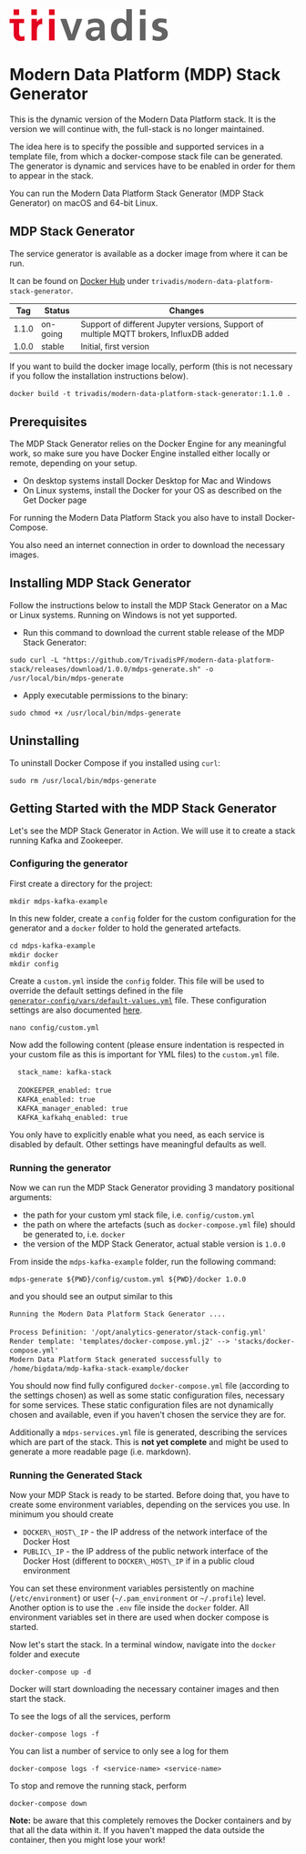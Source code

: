 ![](./../tri_logo_high.jpg)

# Modern Data Platform (MDP) Stack Generator

This is the dynamic version of the Modern Data Platform stack. It is the version we will continue with, the full-stack is no longer maintained. 

The idea here is to specify the possible and supported services in a template file, from which a docker-compose stack file can be generated. The generator is dynamic and services have to be enabled in order for them to appear in the stack. 

You can run the Modern Data Platform Stack Generator (MDP Stack Generator) on macOS and 64-bit Linux.

## MDP Stack Generator

The service generator is available as a docker image from where it can be run. 

It can be found on [Docker Hub](https://hub.docker.com/repository/docker/trivadis/modern-data-platform-stack-generator) under `trivadis/modern-data-platform-stack-generator`.

Tag      | Status         |  Changes
---------|----------------| --------------------------
1.1.0    | on-going       | Support of different Jupyter versions, Support of multiple MQTT brokers, InfluxDB added
1.0.0    | stable         | Initial, first version

If you want to build the docker image locally, perform (this is not necessary if you follow the installation instructions below).

```
docker build -t trivadis/modern-data-platform-stack-generator:1.1.0 .
```

## Prerequisites

The MDP Stack Generator relies on the Docker Engine for any meaningful work, so make sure you have Docker Engine installed either locally or remote, depending on your setup.

  * On desktop systems install Docker Desktop for Mac and Windows
  * On Linux systems, install the Docker for your OS as described on the Get Docker page

For running the Modern Data Platform Stack you also have to install Docker-Compose. 

You also need an internet connection in order to download the necessary images. 

## Installing MDP Stack Generator

Follow the instructions below to install the MDP Stack Generator on a Mac or Linux systems. Running on Windows is not yet supported. 

* Run this command to download the current stable release of the MDP Stack Generator:

```
sudo curl -L "https://github.com/TrivadisPF/modern-data-platform-stack/releases/download/1.0.0/mdps-generate.sh" -o /usr/local/bin/mdps-generate
```

* Apply executable permissions to the binary:

```
sudo chmod +x /usr/local/bin/mdps-generate
```
   
## Uninstalling

To uninstall Docker Compose if you installed using `curl`:

```
sudo rm /usr/local/bin/mdps-generate
```
   
## Getting Started with the MDP Stack Generator

Let's see the MDP Stack Generator in Action. We will use it to create a stack running Kafka and Zookeeper.

### Configuring the generator

First create a directory for the project:

```
mkdir mdps-kafka-example
```

In this new folder, create a `config` folder for the custom configuration for the generator and a `docker` folder to hold the generated artefacts.

```
cd mdps-kafka-example
mkdir docker
mkdir config
```

Create a `custom.yml` inside the `config` folder. This file will be used to override the default settings defined in the file  
 [`generator-config/vars/default-values.yml`](./generator-config/vars/default-values.yml) file. These configuration settings are also documented [here](./Configuration.md).

```
nano config/custom.yml
```

Now add the following content (please ensure indentation is respected in your custom file as this is important for YML files) to the `custom.yml` file. 

```
  stack_name: kafka-stack

  ZOOKEEPER_enabled: true
  KAFKA_enabled: true
  KAFKA_manager_enabled: true
  KAFKA_kafkahq_enabled: true

```

You only have to explicitly enable what you need, as each service is disabled by default. Other settings have meaningful defaults as well. 

### Running the generator

Now we can run the MDP Stack Generator providing 3 mandatory positional arguments:

  * the path for your custom yml stack file, i.e. `config/custom.yml`
  * the path on where the artefacts (such as `docker-compose.yml` file) should be generated to, i.e. `docker`
  * the version of the MDP Stack Generator, actual stable version is `1.0.0`

From inside the `mdps-kafka-example` folder, run the following command:

```
mdps-generate ${PWD}/config/custom.yml ${PWD}/docker 1.0.0
```

and you should see an output similar to this

```
Running the Modern Data Platform Stack Generator ....

Process Definition: '/opt/analytics-generator/stack-config.yml'
Render template: 'templates/docker-compose.yml.j2' --> 'stacks/docker-compose.yml'
Modern Data Platform Stack generated successfully to /home/bigdata/mdp-kafka-stack-example/docker
```

You should now find fully configured `docker-compose.yml` file (according to the settings chosen) as well as some static configuration files, necessary for some services. These static configuration files are not dynamically chosen and available, even if you haven't chosen the service they are for. 

Additionally a `mdps-services.yml` file is generated, describing the services which are part of the stack. This is **not yet complete** and might be used to generate a more readable page (i.e. markdown).

### Running the Generated Stack

Now your MDP Stack is ready to be started. Before doing that, you have to create some environment variables, depending on the services you use. In minimum you should create

* `DOCKER\_HOST\_IP` - the IP address of the network interface of the Docker Host
* `PUBLIC\_IP` - the IP address of the public network interface of the Docker Host (different to `DOCKER\_HOST\_IP` if in a public cloud environment

You can set these environment variables persistently on machine (`/etc/environment`) or user (`~/.pam_environment` or `~/.profile`) level. Another option is to use the `.env` file inside the `docker` folder. All environment variables set in there are used when docker compose is started. 

Now let's start the stack. In a terminal window, navigate into the `docker` folder and execute

```
docker-compose up -d
```

Docker will start downloading the necessary container images and then start the stack. 

To see the logs of all the services, perform

```
docker-compose logs -f
```

You can list a number of service to only see a log for them

```
docker-compose logs -f <service-name> <service-name>
```

To stop and remove the running stack, perform

```
docker-compose down
```

**Note:** be aware that this completely removes the Docker containers and by that all the data within it. If you haven't mapped the data outside the container, then you might lose your work!
